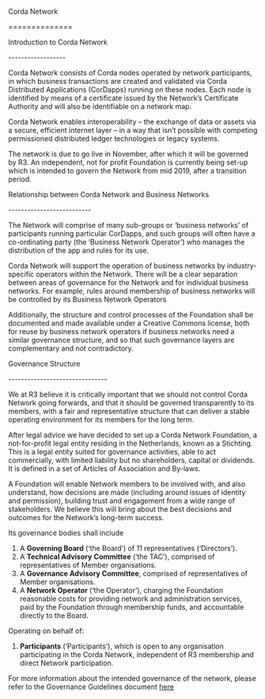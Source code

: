 Corda Network

==============

 

Introduction to Corda Network

\------------------

 

Corda Network consists of Corda nodes operated by network participants, in which business transactions are created and validated via Corda Distributed Applications (CorDapps) running on these nodes. Each node is identified by means of a certificate issued by the Network’s Certificate Authority and will also be identifiable on a network map. 

 

Corda Network enables interoperability – the exchange of data or assets via a secure, efficient internet layer – in a way that isn’t possible with competing permissioned distributed ledger technologies or legacy systems.

 

The network is due to go live in November, after which it will be governed by R3. An independent, not for profit Foundation is currently being set-up which is intended to govern the Network from mid 2019, after a transition period.

 

 

Relationship between Corda Network and Business Networks

\--------------------------

 

The Network will comprise of many sub-groups or ‘business networks’ of participants running particular CorDapps, and such groups will often have a co-ordinating party (the ‘Business Network Operator’) who manages the distribution of the app and rules for its use. 

 

Corda Network will support the operation of business networks by industry-specific operators within the Network. There will be a clear separation between areas of governance for the Network and for individual business networks. For example, rules around membership of business networks will be controlled by its Business Network Operators 

 

Additionally, the structure and control processes of the Foundation shall be documented and made available under a Creative Commons license, both for reuse by business network operators if business networks need a similar governance structure, and so that such governance layers are complementary and not contradictory.

  

 

Governance Structure

\-------------------------------

 

We at R3 believe it is critically important that we should not control Corda Network going forwards, and that it should be governed transparently to its members, with a fair and representative structure that can deliver a stable operating environment for its members for the long term.



 

After legal advice we have decided to set up a Corda Network Foundation, a not-for-profit legal entity residing in the Netherlands, known as a Stichting. This is a legal entity suited for governance activities, able to act commercially, with limited liability but no shareholders, capital or dividends. It is defined in a set of Articles of Association and By-laws.

 

A Foundation will enable Network members to be involved with, and also understand, how decisions are made (including around issues of identity and permission), building trust and engagement from a wide range of stakeholders. We believe this will bring about the best decisions and outcomes for the Network’s long-term success. 

 

Its governance bodies shall include

 

1. A **Governing Board** (‘the Board’) of 11      representatives (‘Directors’). 
2. A **Technical Advisory** **Committee** (‘the TAC’), comprised of representatives of Member      organisations. 
3. A **Governance Advisory Committee**, comprised of      representatives of Member organisations. 
4. A **Network Operator** (‘the Operator’), charging      the Foundation reasonable costs for providing network and administration      services, paid by the Foundation through membership funds, and accountable      directly to the Board.

 

Operating on behalf of:

1. **Participants** (‘Participants’),      which is open to any organisation participating in the Corda Network,      independent of R3 membership and direct Network participation.

 

For more information about the intended governance of the network, please refer to the Governance Guidelines document [here](https://groups.io/g/corda-network/message/96) 

 


